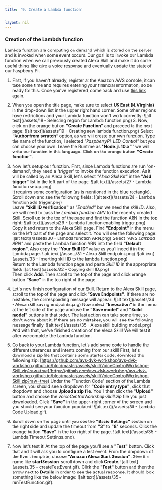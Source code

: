 ```yaml
---
title: '9. Create a Lambda function'


layout: nil
---
```


### Creation of the Lambda function

Lambda function are computing on demand which is stored on the server and is invoked when some event occurs. Our goal is to invoke our Lambda function when we call previously created Alexa Skill and make it do some useful thing, like give a voice response and eventually update the state of our Raspberry Pi.

1.	First, if you haven't already, register at the Amazon AWS console, it can take some time and requires entering your financial information, so be ready for this.  Once you've registered, come back and use [this link](https://console.aws.amazon.com/lambda) again. 

2.	When you open the title page, make sure to select **US East (N.Virginia)** in the drop-down list in the upper right hand corner. Some other regions have restrictions and your Lambda function won't work correctly:
![alt text](/assets/18 - Selecting region for Lambda function.png)  3.	Now, click on the orange button **"Create Function"** and proceed to the next page:
![alt text](/assets/19 - Creating new lambda function.png) 
Select **"Author from scratch"** option, as we will create our own function. Type the name of the function, I selected *"RaspberryPi_LED_Control"* but you can choose your own. Leave the Runtime as **"Node.js 10.x"** ' we will write our function in this language. Click on the orange button **"Create function"**.

3.	Now let's setup our function. First, since Lambda functions are run "on-demand", they need a *"trigger"* to invoke the function execution. As it will be called by an Alexa Skill, let's select *"Alexa Skill Kit"* in the **"Add trigger"** list in the left part of the page:
![alt text](/assets/27 - Lambda function setup.png)    
It requires some configuration (as is mentioned in the blue rectangle). Scroll down and see the following fields:
![alt text](/assets/28 - Lambda function add trigger.png)  
Leave **"Skill ID verification"** as *"Enabled"* but we need the *skill ID*. Also, we will need to pass the *Lambda function ARN* to the recently created Skill. Scroll up to the top of the page and find the function ARN in the top right:
![alt text](/assets/29 - Lambda function enabling trigger.png)   
Copy it and return to the Alexa Skill page. Find **"Endpoint"** in the menu on the left part of the page and select it. You will see the following page:
![alt text](/assets/30 - Lambda function ARN.png) 
Select *"AWS Lambda ARN"* and paste the Lambda function ARN into the field **"Default region"**. Also copy the **"Your Skill ID"** value as you'll need it in the Lambda page. 
![alt text](/assets/31 - Alexa Skill endpoint.png) 
![alt text](/assets/33 - Inserting skill ID to the lambda function.png)   
Return to the Lambda function page and paste *Skill ID* in the appropriate field:
![alt text](/assets/32 - Copying skill ID.png)    
Then click **Add**. Then scroll to the top of the page and click orange button **"Save"** in the top right of the page. 

4.	Let's now finish configuration of our Skill. Return to the Alexa Skill page, scroll to the top of the page and click **"Save Endpoints"**. If there are no mistakes, the corresponding message will appear:
![alt text](/assets/34 - Alexa skill saving endpoints.png) 
Now select **"Invocation"** in the menu at the left side of the page and use the **"Save model"** and **"Build model"** buttons in that order. The last action can take some time, so don't worry about it. If there are no mistakes, you will see the following message finally: 
![alt text](/assets/35 - Alexa skill building model.png) 
And with that, we've finished creation of the Alexa Skill! We will test it after we complete the Lambda function. 

5. Go back to your Lambda function, let's add some code to handle the different utterances and intents coming from our skill! 
First, let's download a zip file that contains some starter code, download the following zip: [https://github.com/avs-dvk-workshop/avs-dvk-workshop.github.io/blob/master/assets/skill/VoiceControlWorkshop-Skill.zip?raw=true](https://github.com/avs-dvk-workshop/avs-dvk-workshop.github.io/blob/master/assets/skill/VoiceControlWorkshop-Skill.zip?raw=true)
Under the "Function Code" section of the Lambda screen, you should see a dropdown for **"Code entry type"**, click that dropdown and choose **Upload a zip file**. You'll then click the **"Upload"** button and choose the *VoiceControlWorkshop-Skill.zip* file you just downloaded. Click **"Save"** in the upper-right corner of the screen and you should see your function populated!
![alt text](/assets/35 - Lambda Code Upload.gif).

6. Scroll down on the page until you see the **"Basic Settings"** section on the right side and update the timeout from **"3"** to **"8"** seconds. Click the orange button **"Save"** in the top right of the page.
![alt text](/assets/35 - Lambda Timeout Settings.png).

7. Now let's test it! 
At the top of the page you'll see a **"Test"** button. Click that and it will ask you to configure a test event. From the dropdown of the Event template, choose **"Amazon Alexa Start Session"**. Give it a name like **startSession**, scroll down and click **Create**.
![alt text](/assets/35 - createTestEvent.gif).
Click the **"Test"** button and then the arrow next to **Details** in order to see the actual response. It should look something like the below image:
![alt text](/assets/35 - runTestFunction.gif).
